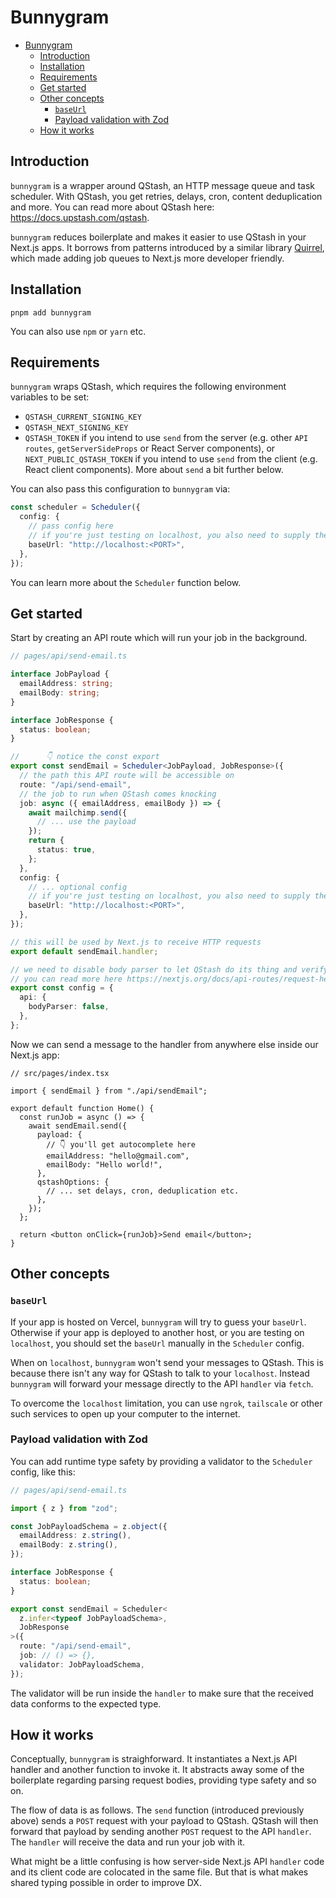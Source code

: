 # Bunnygram

- [Bunnygram](#bunnygram)
  - [Introduction](#introduction)
  - [Installation](#installation)
  - [Requirements](#requirements)
  - [Get started](#get-started)
  - [Other concepts](#other-concepts)
    - [`baseUrl`](#baseurl)
    - [Payload validation with Zod](#payload-validation-with-zod)
  - [How it works](#how-it-works)

## Introduction

`bunnygram` is a wrapper around QStash, an HTTP message queue and task scheduler. With QStash, you get retries, delays, cron, content deduplication and more. You can read more about QStash here: <https://docs.upstash.com/qstash>.

`bunnygram` reduces boilerplate and makes it easier to use QStash in your Next.js apps. It borrows from patterns introduced by a similar library [Quirrel](https://github.com/quirrel-dev/quirrel), which made adding job queues to Next.js more developer friendly.

## Installation

```
pnpm add bunnygram
```

You can also use `npm` or `yarn` etc.

## Requirements

`bunnygram` wraps QStash, which requires the following environment variables to be set:

- `QSTASH_CURRENT_SIGNING_KEY`
- `QSTASH_NEXT_SIGNING_KEY`
- `QSTASH_TOKEN` if you intend to use `send` from the server (e.g. other `API routes`, `getServerSideProps` or React Server components), or `NEXT_PUBLIC_QSTASH_TOKEN` if you intend to use `send` from the client (e.g. React client components). More about `send` a bit further below.

You can also pass this configuration to `bunnygram` via:

```ts
const scheduler = Scheduler({
  config: {
    // pass config here
    // if you're just testing on localhost, you also need to supply the baseUrl here:
    baseUrl: "http://localhost:<PORT>",
  },
});
```

You can learn more about the `Scheduler` function below.

## Get started

Start by creating an API route which will run your job in the background.

```ts
// pages/api/send-email.ts

interface JobPayload {
  emailAddress: string;
  emailBody: string;
}

interface JobResponse {
  status: boolean;
}

//      👇 notice the const export
export const sendEmail = Scheduler<JobPayload, JobResponse>({
  // the path this API route will be accessible on
  route: "/api/send-email",
  // the job to run when QStash comes knocking
  job: async ({ emailAddress, emailBody }) => {
    await mailchimp.send({
      // ... use the payload
    });
    return {
      status: true,
    };
  },
  config: {
    // ... optional config
    // if you're just testing on localhost, you also need to supply the baseUrl here:
    baseUrl: "http://localhost:<PORT>",
  },
});

// this will be used by Next.js to receive HTTP requests
export default sendEmail.handler;

// we need to disable body parser to let QStash do its thing and verify the raw request
// you can read more here https://nextjs.org/docs/api-routes/request-helpers
export const config = {
  api: {
    bodyParser: false,
  },
};
```

Now we can send a message to the handler from anywhere else inside our Next.js app:

```tsx
// src/pages/index.tsx

import { sendEmail } from "./api/sendEmail";

export default function Home() {
  const runJob = async () => {
    await sendEmail.send({
      payload: {
        // 👇 you'll get autocomplete here
        emailAddress: "hello@gmail.com",
        emailBody: "Hello world!",
      },
      qstashOptions: {
        // ... set delays, cron, deduplication etc.
      },
    });
  };

  return <button onClick={runJob}>Send email</button>;
}
```

## Other concepts

### `baseUrl`

If your app is hosted on Vercel, `bunnygram` will try to guess your `baseUrl`. Otherwise if your app is deployed to another host, or you are testing on `localhost`, you should set the `baseUrl` manually in the `Scheduler` config.

When on `localhost`, `bunnygram` won't send your messages to QStash. This is because there isn't any way for QStash to talk to your `localhost`. Instead `bunnygram` will forward your message directly to the API `handler` via `fetch`.

To overcome the `localhost` limitation, you can use `ngrok`, `tailscale` or other such services to open up your computer to the internet.

### Payload validation with Zod

You can add runtime type safety by providing a validator to the `Scheduler` config, like this:

```ts
// pages/api/send-email.ts

import { z } from "zod";

const JobPayloadSchema = z.object({
  emailAddress: z.string(),
  emailBody: z.string(),
});

interface JobResponse {
  status: boolean;
}

export const sendEmail = Scheduler<
  z.infer<typeof JobPayloadSchema>,
  JobResponse
>({
  route: "/api/send-email",
  job: // () => {},
  validator: JobPayloadSchema,
});
```

The validator will be run inside the `handler` to make sure that the received data conforms to the expected type.

## How it works

Conceptually, `bunnygram` is straighforward. It instantiates a Next.js API handler and another function to invoke it. It abstracts away some of the boilerplate regarding parsing request bodies, providing type safety and so on.

The flow of data is as follows. The `send` function (introduced previously above) sends a `POST` request with your payload to QStash. QStash will then forward that payload by sending another `POST` request to the API `handler`. The `handler` will receive the data and run your job with it.

What might be a little confusing is how server-side Next.js API `handler` code and its client code are colocated in the same file. But that is what makes shared typing possible in order to improve DX.
